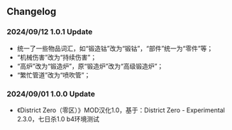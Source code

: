## Changelog

### 2024/09/12 1.0.1 Update
- 统一了一些物品词汇，如“锻造钴”改为“锻钴”，“部件”统一为“零件”等；
- “机械伤害”改为“持续伤害”；
- “高炉”改为“锻造炉”，原“锻造炉”改为“高级锻造炉”；
- “繁忙管道”改为“喷吹管”；

### 2024/09/01 1.0.0 Update
- 《District Zero（零区）》MOD汉化1.0，基于：District Zero - Experimental 2.3.0，七日杀1.0 b4环境测试
